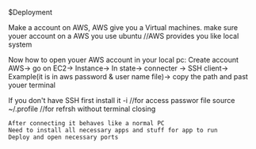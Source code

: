  $Deployment

 Make a account on AWS, AWS give you a Virtual machines.
   make sure youer account on a AWS you use ubuntu
 //AWS provides you like local system

 Now how to open youer AWS account in your local pc:
    Create account AWS-> go on EC2-> Instance-> In state-> connecter -> SSH client-> Example(it is in aws password & user name file)-> copy the path and past youer terminal

  If you don't have SSH first install it
  -i
       //for access passwor file
  source ~/.profile 
       //for refrsh without terminal closing

    After connecting it behaves like a normal PC
    Need to install all necessary apps and stuff for app to run
    Deploy and open necessary ports   

